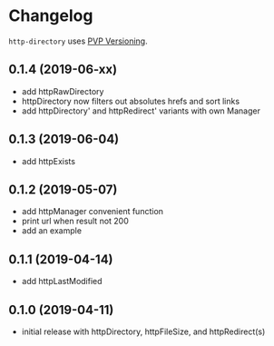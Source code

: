 # Changelog

`http-directory` uses [PVP Versioning](https://pvp.haskell.org).

## 0.1.4 (2019-06-xx)
- add httpRawDirectory
- httpDirectory now filters out absolutes hrefs and sort links
- add httpDirectory' and httpRedirect' variants with own Manager

## 0.1.3 (2019-06-04)
- add httpExists

## 0.1.2 (2019-05-07)
- add httpManager convenient function
- print url when result not 200
- add an example

## 0.1.1 (2019-04-14)
- add httpLastModified

## 0.1.0 (2019-04-11)
- initial release with httpDirectory, httpFileSize, and httpRedirect(s)
